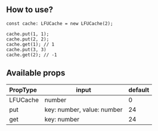 ## How to use?

```
const cache: LFUCache = new LFUCache(2);

cache.put(1, 1);
cache.put(2, 2);
cache.get(1); // 1
cache.put(3, 3)
cache.get(2); // -1

```

## Available props

| PropType     | input                      | default |
|:-------------|----------------------------|---------|
| LFUCache     | number                     | 0       | 
| put          | key: number, value: number | 24      | 
| get          | key: number                | 24      | 

